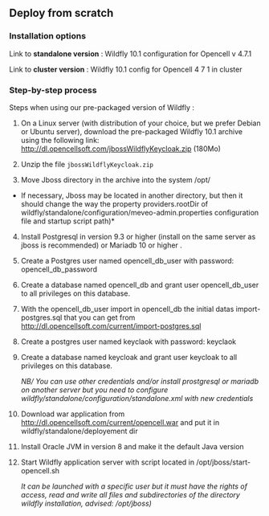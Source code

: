 ## Deploy from scratch

### Installation options

Link to **standalone version** : Wildfly 10.1 configuration for Opencell v 4.7.1

Link to **cluster version** : Wildfly 10.1 config for Opencell 4 7 1 in cluster

### Step-by-step process

Steps when using our pre-packaged version of Wildfly :

1. On a Linux server (with distribution of your choice, but we prefer Debian or Ubuntu server), download the pre-packaged Wildfly 10.1 archive using the following link: 
[]()http://dl.opencellsoft.com/jbossWildflyKeycloak.zip (180Mo)

2. Unzip the file `jbossWildflyKeycloak.zip`

3. Move Jboss directory in the archive into the system /opt/ 

*	If necessary, Jboss may be located in another directory, but then it should change the way the property providers.rootDir of wildfly/standalone/configuration/meveo-admin.properties configuration file and startup script path)*

4. Install Postgresql in version 9.3 or higher (install on the same server as jboss is recommended) or Mariadb 10 or higher .

5. Create a Postgres user named opencell_db_user with password: opencell_db_password

6. Create a database named opencell_db and grant user opencell_db_user to all privileges on this database.

7. With the opencell_db_user import in opencell_db the initial datas import-postgres.sql that you can get from http://dl.opencellsoft.com/current/import-postgres.sql

8. Create a postgres user named keyclaok with password: keyclaok

9. Create a database named keycloak and grant user keycloak to all privileges on this database.

	*NB/ You can use other credentials and/or install prostgresql or mariadb on another server but you need to configure wildfly/standalone/configuration/standalone.xml with new credentials*

10. Download war application from http://dl.opencellsoft.com/current/opencell.war and put it in wildfly/standalone/deployement dir

11. Install Oracle JVM in version 8 and make it the default Java version

12. Start Wildfly application server with script located in /opt/jboss/start-opencell.sh 

	*It can be launched with a specific user but it must have the rights of access, read and write all files and subdirectories of the directory wildfly installation, advised: /opt/jboss)*